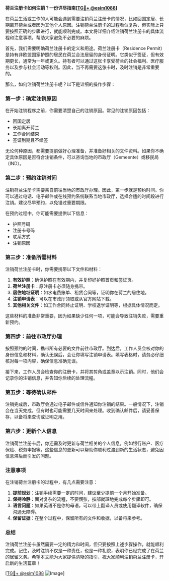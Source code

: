 **荷兰注册卡如何注销？一份详尽指南[[TG💪+ @esim1088](https://t.me/s/esim1088)]**

在荷兰生活或工作的人可能会遇到需要注销荷兰注册卡的情况，比如回国定居、长期离开荷兰或者因为其他个人原因。注销荷兰注册卡的过程看似复杂，但实际上只要按照正确的步骤进行，就能顺利完成。本文将详细介绍注销荷兰注册卡的具体流程和注意事项，帮助大家避免不必要的麻烦。

首先，我们需要明确荷兰注册卡的定义和用途。荷兰注册卡（Residence Permit）是持有非欧盟国家护照的居民在荷兰合法居留的身份证明。它类似于签证，但有效期更长，通常为一年或更久。持有者可以通过这张卡享受荷兰的社会福利、医疗服务以及参与社会活动等权利。因此，当不再需要这张卡时，及时注销是非常重要的。

那么，如何注销荷兰注册卡呢？以下是详细的操作步骤：

### **第一步：确定注销原因**
在开始注销程序之前，你需要清楚自己的注销原因。常见的注销原因包括：
- 回国定居
- 长期离开荷兰
- 工作合同结束
- 签证到期且不续签

无论何种原因，都需要提前做好心理准备，并准备好相关的文件资料。如果你不确定具体原因是否符合注销条件，可以咨询当地的市政厅（Gemeente）或移民局（IND）。

### **第二步：预约注销时间**
注销荷兰注册卡需要亲自前往当地的市政厅办理。因此，第一步就是预约时间。你可以通过电话、电子邮件或在线预约系统联系当地市政厅，选择合适的时间段进行注销。建议尽早预约，以免错过重要期限。

在预约过程中，你可能需要提供以下信息：
- 护照号码
- 注册卡号码
- 联系方式
- 注销原因

### **第三步：准备所需材料**
注销荷兰注册卡时，你需要携带以下文件和材料：
1. **有效护照**：确保护照在有效期内，并复印好护照首页和签证页。
2. **荷兰注册卡**：原注册卡必须随身携带。
3. **居住地址证明**：如水电费账单、租赁合同等，证明你在荷兰的居住地。
4. **注销申请表**：可以在市政厅领取或从官方网站下载。
5. **其他相关文件**：如工作合同终止证明、学校退学证明等，根据具体情况而定。

这些材料的准备非常重要，因为如果缺少任何一项，可能会导致注销失败，需要重新预约。

### **第四步：前往市政厅办理**
按照预约的时间，携带所有必要的文件前往市政厅。到达后，工作人员会核对你的身份信息和材料，确认无误后，会让你填写注销申请表。填写表格时，请务必仔细核对每一项内容，确保信息准确无误。

接下来，工作人员会检查你的注册卡，并将其剪角或盖章以示注销。同时，他们会记录你的注销信息，并告知你后续的处理流程。

### **第五步：等待确认邮件**
注销完成后，市政厅会通过电子邮件或信件通知你注销的结果。一般情况下，注销会在当天完成，但有时也可能需要几天时间来处理。收到确认邮件后，请妥善保存，以备将来查询或证明之用。

### **第六步：更新个人信息**
注销荷兰注册卡后，你还需及时更新与荷兰相关的个人信息，例如银行账户、医疗保险、税务申报等。这些信息的更新可以帮助你顺利过渡到新的生活状态，避免因信息滞后而引发的问题。

### **注意事项**
在注销荷兰注册卡的过程中，有几点需要注意：
1. **提前规划**：注销手续需要一定的时间，建议至少提前一个月开始准备。
2. **保持冷静**：面对复杂的流程，不要慌张，按部就班地完成每个步骤即可。
3. **语言问题**：如果英语不是你的母语，可以带上翻译人员或使用翻译软件，确保沟通无障碍。
4. **保留证据**：在整个过程中，保留所有的文件和收据，以备将来参考。

### **总结**
注销荷兰注册卡虽然需要一定的精力和时间，但只要按照上述步骤操作，就能顺利完成。记住，及时注销不仅是一种责任，也是一种礼貌，表明你已经完成了在荷兰的居留义务。希望本文能为大家提供清晰的指引，祝大家顺利注销荷兰注册卡，开启新的生活篇章！

[[TG💪+ @esim1088](https://t.me/s/esim1088) ![Image](https://i.postimg.cc/4NQfJmqS/Snipaste-2025-05-13-00-14-12.png)]